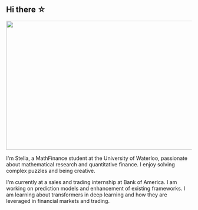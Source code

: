 ## Hi there ☆

<img src="https://i.pinimg.com/originals/24/41/da/2441dacfd5703b140a2816f82bd0f9c7.gif" width="800" height="350"/>

I'm Stella, a MathFinance student at the University of Waterloo, passionate about mathematical research and quantitative finance. I enjoy solving complex puzzles and being creative. 

I'm currently at a sales and trading internship at Bank of America. I am working on prediction models and enhancement of existing frameworks. I am learning about transformers in deep learning and how they are leveraged in financial markets and trading.

<!--🔭 I’m currently working on a blog to expand my knowledge on data science, market research, web scraping and development.-->
<!--
**sqxiao000/sqxiao000** is a ✨ _special_ ✨ repository because its `README.md` (this file) appears on your GitHub profile.
Here are some ideas to get you started:

- 🔭 I’m currently working on ...
- 🌱 I’m currently learning ...
- 👯 I’m looking to collaborate on ...
- 🤔 I’m looking for help with ...
- 💬 Ask me about ...
- 📫 How to reach me: ...
- 😄 Pronouns: ...
- ⚡ Fun fact: ...
-->
